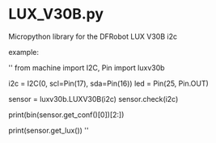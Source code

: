 # LUX_V30B.py
Micropython library for the DFRobot LUX V30B i2c

example:

''
from machine import I2C, Pin
import luxv30b

i2c = I2C(0, scl=Pin(17), sda=Pin(16))
led = Pin(25, Pin.OUT)

sensor = luxv30b.LUXV30B(i2c)
sensor.check(i2c)

print(bin(sensor.get_conf()[0])[2:])

print(sensor.get_lux())
''
